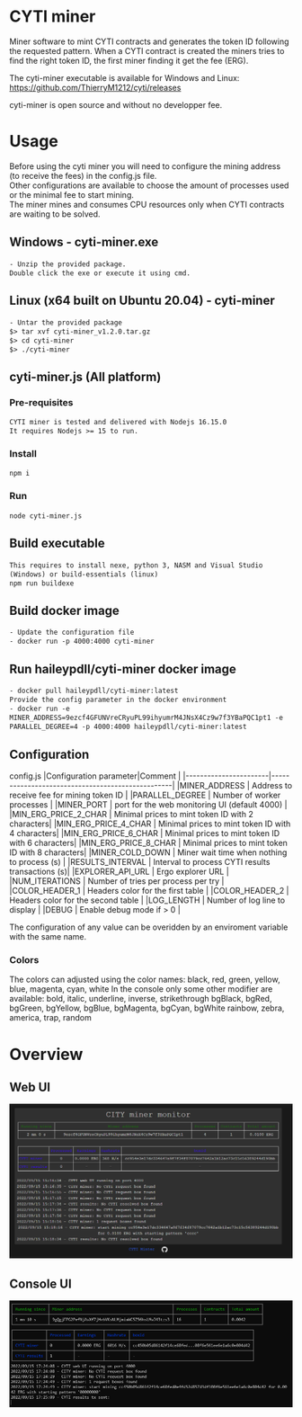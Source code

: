 # CYTI miner

Miner software to mint CYTI contracts and generates the token ID following the requested pattern.
When a CYTI contract is created the miners tries to find the right token ID, the first miner finding it get the fee (ERG).

The cyti-miner executable is available for Windows and Linux:<br />
https://github.com/ThierryM1212/cyti/releases

cyti-miner is open source and without no developper fee.

# Usage
Before using the cyti miner you will need to configure the mining address (to receive the fees) in the config.js file.<br />
Other configurations are available to choose the amount of processes used or the minimal fee to start mining.<br />
The miner mines and consumes CPU resources only when CYTI contracts are waiting to be solved.

## Windows - cyti-miner.exe
    - Unzip the provided package.
    Double click the exe or execute it using cmd.

## Linux (x64 built on Ubuntu 20.04) - cyti-miner
    - Untar the provided package
    $> tar xvf cyti-miner_v1.2.0.tar.gz
    $> cd cyti-miner
    $> ./cyti-miner

## cyti-miner.js (All platform)
### Pre-requisites
    CYTI miner is tested and delivered with Nodejs 16.15.0
    It requires Nodejs >= 15 to run.

### Install
    npm i

### Run
    node cyti-miner.js

## Build executable
    This requires to install nexe, python 3, NASM and Visual Studio (Windows) or build-essentials (linux)
    npm run buildexe

## Build docker image
    - Update the configuration file
    - docker run -p 4000:4000 cyti-miner

## Run haileypdll/cyti-miner docker image
    - docker pull haileypdll/cyti-miner:latest
    Provide the config parameter in the docker environment
    - docker run -e MINER_ADDRESS=9ezcf4GFUNVreCRyuPL99ihyumrM4JNsX4Cz9w7f3YBaPQC1pt1 -e PARALLEL_DEGREE=4 -p 4000:4000 haileypdll/cyti-miner:latest

## Configuration
config.js
|Configuration parameter|Comment                                           |
|-----------------------|--------------------------------------------------|
|MINER_ADDRESS          | Address to receive fee for mining token ID       |
|PARALLEL_DEGREE        | Number of worker processes                       |
|MINER_PORT             | port for the web monitoring UI (default 4000)    |
|MIN_ERG_PRICE_2_CHAR   | Minimal prices to mint token ID with 2 characters|
|MIN_ERG_PRICE_4_CHAR   | Minimal prices to mint token ID with 4 characters|
|MIN_ERG_PRICE_6_CHAR   | Minimal prices to mint token ID with 6 characters|
|MIN_ERG_PRICE_8_CHAR   | Minimal prices to mint token ID with 8 characters|
|MINER_COLD_DOWN        | Miner wait time when nothing to process (s)      |
|RESULTS_INTERVAL       | Interval to process CYTI results transactions (s)|
|EXPLORER_API_URL       | Ergo explorer URL                                |
|NUM_ITERATIONS         | Number of tries per process per try              |
|COLOR_HEADER_1         | Headers color for the first table                |
|COLOR_HEADER_2         | Headers color for the second table               |
|LOG_LENGTH             | Number of log line to display                    |
|DEBUG                  | Enable debug mode if > 0                         |

The configuration of any value can be overidden by an enviroment variable with the same name.

### Colors
The colors can adjusted using the color names:
    black, red, green, yellow, blue, magenta, cyan, white
In the console only some other modifier are available:
    bold, italic, underline, inverse, strikethrough
    bgBlack, bgRed, bgGreen, bgYellow, bgBlue, bgMagenta, bgCyan, bgWhite
    rainbow, zebra, america, trap, random


# Overview
## Web UI
![CITY miner web UI](./miner_web_UI.png)

## Console UI
![CITY miner console UI](./miner_console_UI.png)

